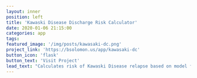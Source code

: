 ```yaml
---
layout: inner
position: left
title: 'Kawaski Disease Discharge Risk Calculator'
date: 2020-01-06 21:15:00
categories: app
tags:
featured_image: '/img/posts/kawasaki-dc.png'
project_link: 'https://bsolomon.us/app/kawasaki-dc'
button_icon: 'flask'
button_text: 'Visit Project'
lead_text: "Calculates risk of Kawaski Disease relapse based on model from Hester et al. (2019) PMID: 31501220"
---
```

